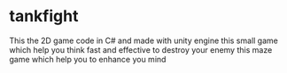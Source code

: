 # tankfight
This the 2D game code in C# and made with unity engine this small game which help you think fast and effective to destroy your enemy this maze game which help you to enhance you mind
